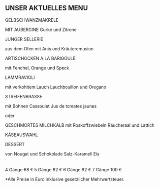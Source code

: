 ## UNSER AKTUELLES MENU

GELBSCHWANZMAKRELE

MIT AUBERGINE
Gurke und Zitrone



JUNGER SELLERIE

aus dem Ofen mit Anis 
und Kräuteremusion



ARTISCHOCKEN A LA BARIGOULE

mit Fenchel, Orange und Speck



LAMMRAVIOLI

mit verkohltem Lauch
Lauchbouillon und Oregano



STREIFENBRASSE

mit Bohnen Cassoulet
Jus de tomates jaunes



oder



GESCHMORTES MILCHKALB
mit Roskoffzwiebeln
Räucheraal und Lattich


KÄSEAUSWAHL


DESSERT

von Nougat und Schokolade
Salz-Karamell Eis
<br>
<br>
<br>
4 Gänge 68 €
5 Gänge 82 €
6 Gänge 92 € 
7 Gänge 100 € 

\*Alle Preise in Euro inklusive gesetzlicher Mehrwertsteuer.
